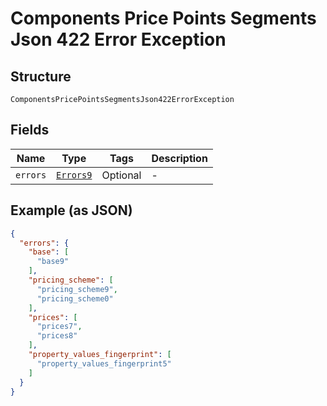 
# Components Price Points Segments Json 422 Error Exception

## Structure

`ComponentsPricePointsSegmentsJson422ErrorException`

## Fields

| Name | Type | Tags | Description |
|  --- | --- | --- | --- |
| `errors` | [`Errors9`](../../doc/models/errors-9.md) | Optional | - |

## Example (as JSON)

```json
{
  "errors": {
    "base": [
      "base9"
    ],
    "pricing_scheme": [
      "pricing_scheme9",
      "pricing_scheme0"
    ],
    "prices": [
      "prices7",
      "prices8"
    ],
    "property_values_fingerprint": [
      "property_values_fingerprint5"
    ]
  }
}
```

